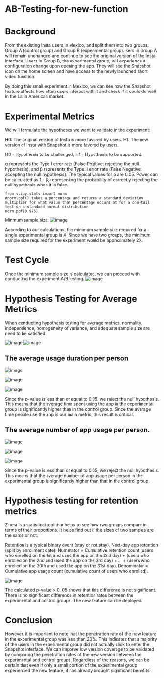 # AB-Testing-for-new-function

# Background

From the existing Insta users in Mexico, and split them into two groups: Group A (control group) and Group B (experimental group). sers in Group A will remain unchanged and continue to see the original version of the Insta interface. Users in Group B, the experimental group, will experience a configuration change upon opening the app. They will see the Snapshot icon on the home screen and have access to the newly launched short video function.

By doing this small experiment in Mexico, we can see how the Snapshot feature affects how often users interact with it and check if it could do well in the Latin American market.


# Experimental Metrics

We will formulate the hypotheses we want to validate in the experiment:

H0: The original version of Insta is more favored by users.
H1: The new version of Insta with Snapshot is more favored by users.

H0 - Hypothesis to be challenged, H1 - Hypothesis to be supported.

α represents the Type I error rate (False Positive: rejecting the null hypothesis), and β represents the Type II error rate (False Negative: accepting the null hypothesis). The typical values for α are 0.05. Power can be calculated as 1 - β, representing the probability of correctly rejecting the null hypothesis when it is false.

```
from scipy.stats import norm
#norm.ppf() takes a percentage and returns a standard deviation multiplier for what value that percentage occurs at for a one-tail test on a standard normal distribution
norm.ppf(0.975)
```
Minmum sample size:
![image](https://github.com/user-attachments/assets/32c1dbfd-5eb4-4846-b227-08c2c383483b)

According to our calculations, the minimum sample size required for a single experimental group is X. Since we have two groups, the minimum sample size required for the experiment would be approximately 2X.

# Test Cycle

Once the minimum sample size is calculated, we can proceed with conducting the experiment A/B testing.
![image](https://github.com/user-attachments/assets/f3b76b39-bbd3-4433-8975-9b2fd362133d)

# Hypothesis Testing for Average Metrics

When conducting hypothesis testing for average metrics, normality, independence, homogeneity of variance, and adequate sample size are need to be satisfied.

![image](https://github.com/user-attachments/assets/3efc12cf-d03b-459c-9807-66cfb4692ea1)
![image](https://github.com/user-attachments/assets/db54f8c7-90bf-41a6-96e2-bdb91ba8e2db)

## The average usage duration per person
![image](https://github.com/user-attachments/assets/a78ca662-83cf-4336-a909-711f8f7a5001)

![image](https://github.com/user-attachments/assets/2f3f5328-829b-4145-80c6-b6c9ec8aa44c)

![image](https://github.com/user-attachments/assets/7ca7ed25-370c-4929-9f55-01d7e8023523)

Since the p-value is less than or equal to 0.05, we reject the null hypothesis. This means that the average time spent using the app in the experimental group is significantly higher than in the control group. Since the average time people use the app is our main metric, this result is critical.

## The average number of app usage per person.

![image](https://github.com/user-attachments/assets/e101f354-7b66-4d57-8704-4be29bf5285b)

![image](https://github.com/user-attachments/assets/33e66ad5-4479-432b-8ad1-d6e337b00270)

![image](https://github.com/user-attachments/assets/269ca2ca-ca28-4050-89e4-d543f9c9a80a)

Since the p-value is less than or equal to 0.05, we reject the null hypothesis. This means that  the average number of app usage per person in the experimental group is significantly higher than that in the control group.

# Hypothesis testing for retention metrics

Z-test is a statistical tool that helps to see how two groups compare in terms of their proportions. It helps find out if the sizes of two samples are the same or not.

Retention is a typical binary event (stay or not stay).
Next-day app retention (split by enrollment date):
Numerator = Cumulative retention count (users who enrolled on the 1st and used the app on the 2nd day) + (users who enrolled on the 2nd and used the app on the 3rd day) + ... + (users who enrolled on the 30th and used the app on the 31st day).
Denominator = Cumulative app usage count (cumulative count of users who enrolled).

![image](https://github.com/user-attachments/assets/22b9d4c0-9aad-4848-81db-b1576312d3a1)

The calculated p-value > 0. 05 shows that this difference is not significant. There is no significant difference in retention rates between the experimental and control groups.
The new feature can be deployed.

# Conclusion
However, it is important to note that the penetration rate of the new feature in the experimental group was less than 20%. This indicates that a majority of the users in the experimental group did not actually click to enter the Snapshot interface. We can imporve low version coverage to be validated by comparing the penetration rates of the new version between the experimental and control groups. Regardless of the reasons, we can be certain that even if only a small portion of the experimental group experienced the new feature, it has already brought significant benefits!













